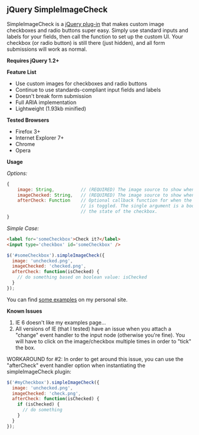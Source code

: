 jQuery SimpleImageCheck
----


SimpleImageCheck is a
<a href='http://plugins.jquery.com/project/simpleImageCheck' title='Go to the jQuery plug-in page'>jQuery plug-in</a>
that makes custom image checkboxes and radio buttons super easy.
Simply use standard inputs and labels for your fields, then call
the function to set up the custom UI. Your checkbox (or radio button)
is still there (just hidden), and all form submissions will work as normal.

**Requires jQuery 1.2+**

**Feature List**

* Use custom images for checkboxes and radio buttons
* Continue to use standards-compliant input fields and labels
* Doesn't break form submission
* Full ARIA implementation
* Lightweight (1.93kb minified)

**Tested Browsers**

* Firefox 3+
* Internet Explorer 7+
* Chrome
* Opera

**Usage**

_Options:_

```js
{
    image: String,          // (REQUIRED) The image source to show when the checkbox IS NOT checked.
    imageChecked: String,   // (REQUIRED) The image source to show when the checkbox IS checked.
    afterCheck: Function    // Optional callback function for when the image/checkbox
                            // is toggled. The single argument is a boolean indicating
                            // the state of the checkbox.
}
```

_Simple Case:_

```html
<label for='someCheckbox'>Check it?</label>
<input type='checkbox' id='someCheckbox' />
```

```js    
$('#someCheckbox').simpleImageCheck({
  image: 'unchecked.png',
  imageChecked: 'checked.png',
  afterCheck: function(isChecked) {
    // do something based on boolean value: isChecked
  }
});
```

You can find [some examples](http://jordankasper.com/jquery/imagecheck/examples) on my personal site.

**Known Issues**

1. IE 6 doesn't like my examples page...
1. All versions of IE (that I tested) have an issue when you attach a "change" event handler to the input node (otherwise you're fine). You will have to click on the image/checkbox multiple times in order to "tick" the box.

WORKAROUND for #2: In order to get around this issue, you can use the "afterCheck" event handler option when instantiating the simpleImageCheck plugin:

```js
$('#myCheckbox').simpleImageCheck({
  image: 'unchecked.png',
  imageChecked: 'check.png',
  afterCheck: function(isChecked) {
    if (isChecked) {
      // do something
    }
  }
});
```
